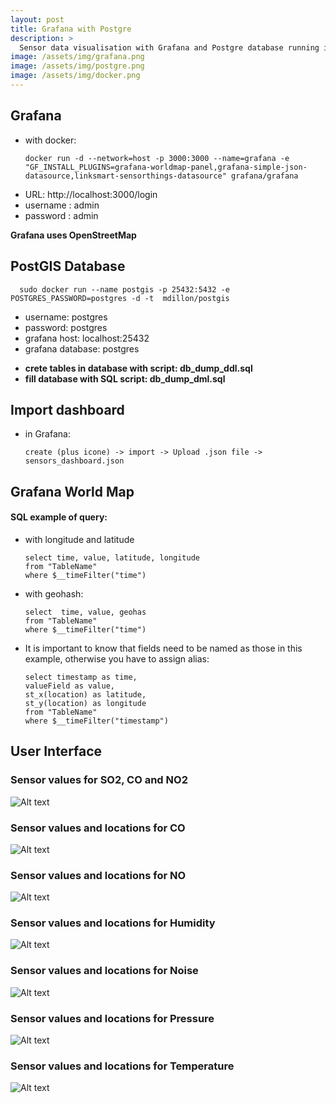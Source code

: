 ```yaml
---
layout: post
title: Grafana with Postgre
description: >
  Sensor data visualisation with Grafana and Postgre database running in Docker.
image: /assets/img/grafana.png
image: /assets/img/postgre.png
image: /assets/img/docker.png
---
```


## Grafana
* with docker:

      docker run -d --network=host -p 3000:3000 --name=grafana -e "GF_INSTALL_PLUGINS=grafana-worldmap-panel,grafana-simple-json-datasource,linksmart-sensorthings-datasource" grafana/grafana

+ URL: http://localhost:3000/login
+ username : admin
+ password : admin

**Grafana uses OpenStreetMap**

## PostGIS Database
      sudo docker run --name postgis -p 25432:5432 -e POSTGRES_PASSWORD=postgres -d -t  mdillon/postgis

+ username: postgres
+ password: postgres
+ grafana host: localhost:25432
+ grafana database: postgres

- **crete tables in database with script: db_dump_ddl.sql**
- **fill database with SQL script: db_dump_dml.sql**

## Import dashboard
- in Grafana:

      create (plus icone) -> import -> Upload .json file -> sensors_dashboard.json

## Grafana World Map
#### SQL example of query:
- with longitude and latitude

      select time, value, latitude, longitude
      from "TableName" 
      where $__timeFilter("time")

- with geohash:

      select  time, value, geohas
      from "TableName" 
      where $__timeFilter("time")
   

- It is important to know that fields need to be named as those in this example, otherwise you have to assign alias:

      select timestamp as time, 
      valueField as value,
      st_x(location) as latitude,
      st_y(location) as longitude
      from "TableName" 
      where $__timeFilter("timestamp")


## User Interface

### Sensor values for SO2, CO and NO2

 ![Alt text](pictures/co2_co_so2_graf.png?raw=true)

### Sensor values and locations for CO 

 ![Alt text](pictures/co.png?raw=true)

### Sensor values and locations for NO

 ![Alt text](pictures/no2.png?raw=true)

### Sensor values and locations for Humidity

 ![Alt text](pictures/humidity.png?raw=true)

### Sensor values and locations for Noise

 ![Alt text](pictures/noise.png?raw=true)

### Sensor values and locations for Pressure

 ![Alt text](pictures/pressure.png?raw=true)

### Sensor values and locations for Temperature

 ![Alt text](pictures/temperature.png?raw=true)
